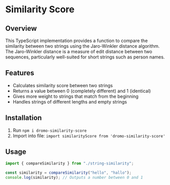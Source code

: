 # Similarity Score

## Overview

This TypeScript implementation provides a function to compare the similarity between two strings using the Jaro-Winkler distance algorithm. The Jaro-Winkler distance is a measure of edit distance between two sequences, particularly well-suited for short strings such as person names.

## Features

- Calculates similarity score between two strings
- Returns a value between 0 (completely different) and 1 (identical)
- Gives more weight to strings that match from the beginning
- Handles strings of different lengths and empty strings

## Installation

1. Run `npm i dromo-similarity-score`
2. Import into file: `import similarityScore from 'dromo-similarity-score'`

## Usage

```typescript
import { compareSimilarity } from "./string-similarity";

const similarity = compareSimilarity("hello", "hallo");
console.log(similarity); // Outputs a number between 0 and 1
```
